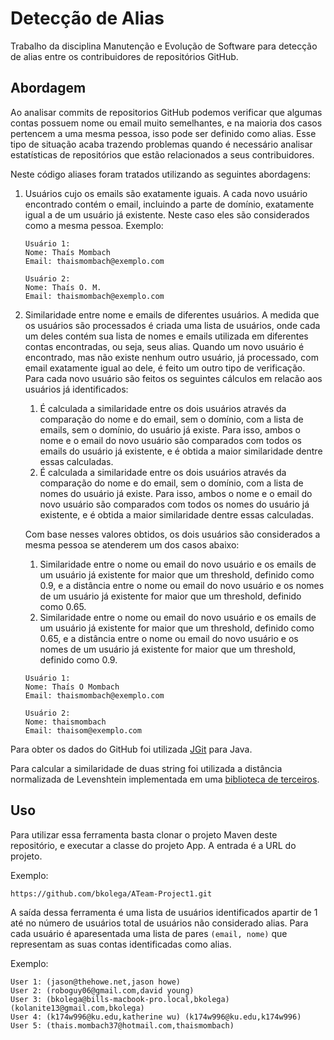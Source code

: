 # Detecção de Alias 
Trabalho da disciplina Manutenção e Evolução de Software para detecção de alias entre os contribuidores de repositórios GitHub.

## Abordagem
Ao analisar commits de repositorios GitHub podemos verificar que algumas contas possuem nome ou email muito semelhantes, e na maioria dos casos pertencem a uma mesma pessoa, isso pode ser definido como alias. Esse tipo de situação acaba trazendo problemas quando é necessário analisar estatísticas de repositórios que estão relacionados a seus contribuidores. 

Neste código aliases foram tratados utilizando as seguintes abordagens: 
1. Usuários cujo os emails são exatamente iguais. 
A cada novo usuário encontrado contém o email, incluindo a parte de domínio, exatamente igual a de um usuário já existente. Neste caso eles são considerados como a mesma pessoa. 
Exemplo: 
    ```
    Usuário 1: 
    Nome: Thaís Mombach 
    Email: thaismombach@exemplo.com

    Usuário 2: 
    Nome: Thaís O. M. 
    Email: thaismombach@exemplo.com
    ```
2. Similaridade entre nome e emails de diferentes usuários. 
A medida que os usuários são processados é criada uma lista de usuários, onde cada um deles contém sua lista de nomes e emails utilizada em diferentes contas encontradas, ou seja, seus alias. Quando um novo usuário é encontrado, mas não existe nenhum outro usuário, já processado, com email exatamente igual ao dele, é feito um outro tipo de verificação. Para cada novo usuário são feitos os seguintes cálculos em relacão aos usuários já identificados:
      1. É calculada a similaridade entre os dois usuários através da comparação do nome e do email, sem o domínio, com a lista de emails, sem o domínio, do usuário já existe. Para isso, ambos o nome e o email do novo usuário são comparados com todos os emails do usuário já existente, e é obtida a maior similaridade dentre essas calculadas. 
      2. É calculada a similaridade entre os dois usuários através da comparação do nome e do email, sem o domínio, com a lista de nomes do usuário já existe. Para isso, ambos o nome e o email do novo usuário são comparados com todos os nomes do usuário já existente, e é obtida a maior similaridade dentre essas calculadas. 
      
      Com base nesses valores obtidos, os dois usuários são considerados a mesma pessoa se atenderem um dos casos abaixo:
      1. Similaridade entre o nome ou email do novo usuário e os emails de um usuário já existente for maior que um threshold, definido como 0.9, e a distância entre o nome ou email do novo usuário e os nomes de um usuário já existente for maior que um threshold, definido como 0.65. 
      2. Similaridade entre o nome ou email do novo usuário e os emails de um usuário já existente for maior que um threshold, definido como 0.65, e a distância entre o nome ou email do novo usuário e os nomes de um usuário já existente for maior que um threshold, definido como 0.9.
      
      ```
      Usuário 1: 
      Nome: Thaís O Mombach 
      Email: thaismombach@exemplo.com

      Usuário 2: 
      Nome: thaismombach 
      Email: thaisom@exemplo.com
      ```

Para obter os dados do GitHub foi utilizada [JGit](https://github.com/eclipse/jgit) para Java. 

Para calcular a similaridade de duas string foi utilizada a distância normalizada de Levenshtein implementada em uma [biblioteca de terceiros](https://github.com/tdebatty/java-string-similarity).

## Uso 
Para utilizar essa ferramenta basta clonar o projeto Maven deste repositório, e executar a classe do projeto App. A entrada é a URL do projeto. 

Exemplo: 
```
https://github.com/bkolega/ATeam-Project1.git
```
A saída dessa ferramenta é uma lista de usuários identificados apartir de 1 até no número de usuários total de usuários não considerado alias. Para cada usuário é aparesentada uma lista de pares `(email, nome)` que representam as suas contas identificadas como alias. 

Exemplo: 
```
User 1: (jason@thehowe.net,jason howe) 
User 2: (roboguy06@gmail.com,david young) 
User 3: (bkolega@bills-macbook-pro.local,bkolega) (kolanite13@gmail.com,bkolega) 
User 4: (k174w996@ku.edu,katherine wu) (k174w996@ku.edu,k174w996) 
User 5: (thais.mombach37@hotmail.com,thaismombach)  
```


